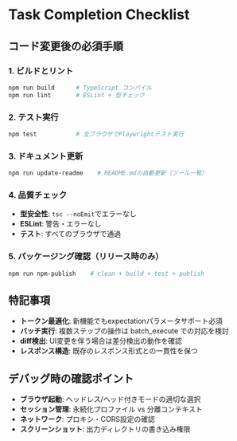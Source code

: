 # Task Completion Checklist

## コード変更後の必須手順

### 1. ビルドとリント
```bash
npm run build      # TypeScript コンパイル
npm run lint       # ESLint + 型チェック
```

### 2. テスト実行
```bash
npm test           # 全ブラウザでPlaywrightテスト実行
```

### 3. ドキュメント更新
```bash
npm run update-readme    # README.mdの自動更新（ツール一覧）
```

### 4. 品質チェック
- **型安全性**: `tsc --noEmit`でエラーなし
- **ESLint**: 警告・エラーなし
- **テスト**: すべてのブラウザで通過

### 5. パッケージング確認（リリース時のみ）
```bash
npm run npm-publish    # clean + build + test + publish
```

## 特記事項
- **トークン最適化**: 新機能でもexpectationパラメータサポート必須
- **バッチ実行**: 複数ステップの操作は batch_execute での対応を検討
- **diff検出**: UI変更を伴う場合は差分検出の動作を確認
- **レスポンス構造**: 既存のレスポンス形式との一貫性を保つ

## デバッグ時の確認ポイント
- **ブラウザ起動**: ヘッドレス/ヘッド付きモードの適切な選択
- **セッション管理**: 永続化プロファイル vs 分離コンテキスト
- **ネットワーク**: プロキシ・CORS設定の確認
- **スクリーンショット**: 出力ディレクトリの書き込み権限